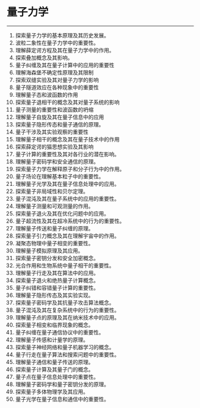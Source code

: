 
# 量子力学

---

1. 探索量子力学的基本原理及其历史发展。
2. 波粒二象性在量子力学中的重要性。
3. 理解薛定谔方程及其在量子力学中的作用。
4. 探索叠加概念及其影响。
5. 量子纠缠及其在量子计算中的应用的重要性
6. 理解海森堡不确定性原理及其限制
7. 探索双缝实验及其对量子力学的影响
8. 量子隧道效应在各种现象中的重要性
9. 理解量子态和波函数的作用
10. 探索量子退相干的概念及其对量子系统的影响
11. 量子测量的重要性和波函数的坍缩
12. 理解量子自旋及其在量子信息中的应用
13. 探索量子隐形传态和量子通信的原理。
14. 量子干涉及其实验观察的重要性
15. 理解量子相干的概念及其在量子技术中的作用
16. 探索薛定谔的猫思想实验及其影响
17. 量子计算的重要性及其对各行业的潜在影响。
18. 理解量子密码学和安全通信的原理。
19. 探索量子力学在解释原子和分子行为中的作用。
20. 量子场论在理解基本粒子中的重要性。
21. 理解量子光学及其在量子信息处理中的应用。
22. 探索量子非局域性和贝尔定理。
23. 量子混沌及其在量子系统中的应用的重要性。
24. 理解量子测量和可观测量的作用。
25. 探索量子退火及其在优化问题中的应用。
26. 量子超流性及其在超冷系统中的行为的重要性。
27. 理解量子传送和量子纠缠的原理。
28. 探索量子引力概念及其在理解宇宙中的作用。
29. 凝聚态物理中量子相变的重要性。
30. 理解量子模拟原理及其应用。
31. 探索量子密钥分发和安全加密概念。
32. 光合作用和生物系统中量子相干的重要性。
33. 理解量子行走及其在算法中的应用。
34. 探索量子退火和绝热量子计算概念。
35. 量子纠错和容错量子计算的重要性。
36. 理解量子隐形传态及其实验实现。
37. 探索量子密码学及其抗量子攻击算法概念。
38. 量子混沌及其在复杂系统中的行为的重要性。
39. 理解量子点的原理及其在纳米技术中的应用。
40. 探索量子相变和临界现象的概念。
41. 量子纠缠在量子通信协议中的重要性。
42. 理解量子传感和计量学的原理。
43. 探索量子神经网络和量子机器学习的概念。
44. 量子行走在量子算法和搜索问题中的重要性。
45. 理解量子通信和量子传送的原理。
46. 探索量子计算及其量子门的概念。
47. 量子点在量子信息处理中的重要性。
48. 理解量子密码学和量子密钥分发的原理。
49. 探索量子多体物理学及其应用。
50. 量子光学在量子信息和通信中的重要性。

